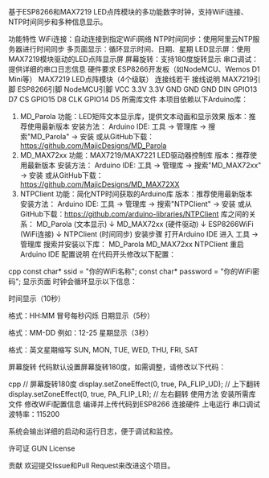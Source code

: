 基于ESP8266和MAX7219 LED点阵模块的多功能数字时钟，支持WiFi连接、NTP时间同步和多种信息显示。

功能特性
WiFi连接：自动连接到指定WiFi网络
NTP时间同步：使用阿里云NTP服务器进行时间同步
多页面显示：循环显示时间、日期、星期
LED显示屏：使用MAX7219模块驱动的LED点阵显示屏
屏幕旋转：支持180度旋转显示
串口调试：提供详细的串口日志信息
硬件要求
ESP8266开发板（如NodeMCU、Wemos D1 Mini等）
MAX7219 LED点阵模块（4个级联）
连接线若干
接线说明
MAX7219引脚	ESP8266引脚	NodeMCU引脚
VCC	         3.3V	        3.3V
GND	         GND          GND
DIN        	GPIO13	      D7
CS	        GPIO15       	D8
CLK         GPIO14	      D5
所需库文件
本项目依赖以下Arduino库：

1. MD_Parola
功能：LED矩阵文本显示库，提供文本动画和显示效果
版本：推荐使用最新版本
安装方法：
Arduino IDE: 工具 → 管理库 → 搜索"MD_Parola" → 安装
或从GitHub下载：https://github.com/MajicDesigns/MD_Parola
2. MD_MAX72xx
功能：MAX7219/MAX7221 LED驱动器控制库
版本：推荐使用最新版本
安装方法：
Arduino IDE: 工具 → 管理库 → 搜索"MD_MAX72xx" → 安装
或从GitHub下载：https://github.com/MajicDesigns/MD_MAX72XX
3. NTPClient
功能：简化NTP时间获取的Arduino库
版本：推荐使用最新版本
安装方法：
Arduino IDE: 工具 → 管理库 → 搜索"NTPClient" → 安装
或从GitHub下载：https://github.com/arduino-libraries/NTPClient
库之间的关系：
MD_Parola (文本显示)
    ↓
MD_MAX72xx (硬件驱动)
    ↓
ESP8266WiFi (WiFi连接)
    ↓
NTPClient (时间同步)
安装步骤
打开Arduino IDE
进入 工具 → 管理库
搜索并安装以下库：
MD_Parola
MD_MAX72xx
NTPClient
重启Arduino IDE
配置说明
在代码开头修改以下配置：

cpp
const char* ssid = "你的WiFi名称";
const char* password = "你的WiFi密码";
显示页面
时钟会循环显示以下信息：

时间显示（10秒）

格式：HH:MM
冒号每秒闪烁
日期显示（5秒）

格式：MM-DD
例如：12-25
星期显示（3秒）

格式：英文星期缩写
SUN, MON, TUE, WED, THU, FRI, SAT


屏幕旋转
代码默认设置屏幕旋转180度，如需调整，请修改以下代码：

cpp
// 屏幕旋转180度
display.setZoneEffect(0, true, PA_FLIP_UD);  // 上下翻转
display.setZoneEffect(0, true, PA_FLIP_LR);  // 左右翻转
使用方法
安装所需库文件
修改WiFi配置信息
编译并上传代码到ESP8266
连接硬件
上电运行
串口调试
波特率：115200

系统会输出详细的启动和运行日志，便于调试和监控。

许可证
GUN License


贡献
欢迎提交Issue和Pull Request来改进这个项目。
